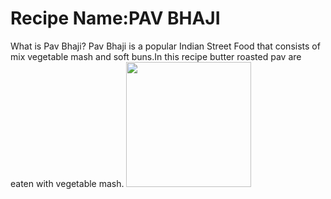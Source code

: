# Recipe Name:PAV BHAJI
What is Pav Bhaji?
Pav Bhaji is a popular Indian Street Food that consists of mix vegetable mash and soft buns.In this recipe butter roasted pav are eaten with vegetable mash.
<img src="https://static.toiimg.com/thumb/52416693.cms?imgsize=789478&width=800&height=800" width="200" height="200">